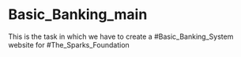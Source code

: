 # Basic_Banking_main
This is the task in which we have to create a #Basic_Banking_System website for #The_Sparks_Foundation

